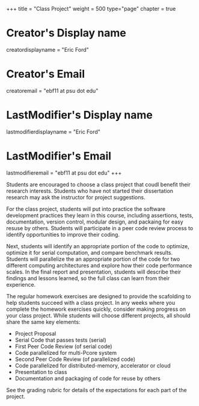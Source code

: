 +++
title = "Class Project"
weight = 500
type="page"
chapter = true

# Creator's Display name
creatordisplayname = "Eric Ford"
# Creator's Email
creatoremail = "ebf11 at psu dot edu"
# LastModifier's Display name
lastmodifierdisplayname = "Eric Ford"
# LastModifier's Email
lastmodifieremail = "ebf11 at psu dot edu"
+++

Students are encouraged to choose a class project that coudl benefit their research interests.  Students who have not started their dissertation research may ask the instructor for project suggestions.

For the class project, students will put into practice the software development practices they learn in this course, including assertions, tests, documentation, version control, modular design, and packaing for easy resuse by others.  Students will participate in a peer code review process to identify opportunities to improve their coding.  

Next, students will identify an appropriate portion of the code to optimize, optimize it for serial computation, and compare benchmark results.  Students will parallelize the an appropriate portion of the code for two different computing architectures and explore how their code performance scales.  In the final report and presentation, students will describe their findings and lessons learned, so the full class can learn from their experience.   

The regular homework exercises are designed to provide the scafolding to help students succeed with a class project.  In any weeks where you complete the homework exercises quickly, consider making progress on your class project.  While students will choose different projects, all should share the same key elements:

- Project Proposal
- Serial Code that passes tests (serial)
- First Peer Code Review (of serial code)
- Code parallelized for multi-Pcore system
- Second Peer Code Review (of parallelized code)
- Code parallelized for distributed-memory, accelerator or cloud
- Presentation to class
- Documentation and packaging of code for reuse by others

See the grading rubric for details of the expectations for each part of the project.

